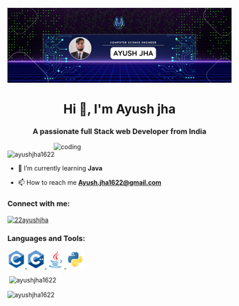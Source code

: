 ![logo](https://github.com/Ayushjha1622/Ayushjha1622/blob/main/AYUSH%20JHA.png)
<h1 align="center">Hi 👋, I'm Ayush jha</h1>
<h3 align="center">A passionate full Stack web Developer from India</h3>
<img align = "right"alt="coding" width="400" src="https://camo.githubusercontent.com/19db51af5f90f1b152bc0b9078f5fe97053955be5074f03f17019c70345bdcdb/68747470733a2f2f6d69726f2e6d656469756d2e636f6d2f6d61782f313336302f302a37513379765349765f7430696f4a2d5a2e676966">

<p align="left"> <img src="https://komarev.com/ghpvc/?username=ayushjha1622&label=Profile%20views&color=0e75b6&style=flat" alt="ayushjha1622" /> </p>

- 🌱 I’m currently learning **Java**

- 📫 How to reach me **Ayush.jha1622@gmail.com**

<h3 align="left">Connect with me:</h3>
<p align="left">
<a href="https://linkedin.com/in/22ayushjha" target="blank"><img align="center" src="https://raw.githubusercontent.com/rahuldkjain/github-profile-readme-generator/master/src/images/icons/Social/linked-in-alt.svg" alt="22ayushjha" height="30" width="40" /></a>
</p>

<h3 align="left">Languages and Tools:</h3>
<p align="left"> <a href="https://www.cprogramming.com/" target="_blank" rel="noreferrer"> <img src="https://raw.githubusercontent.com/devicons/devicon/master/icons/c/c-original.svg" alt="c" width="40" height="40"/> </a> <a href="https://www.w3schools.com/cpp/" target="_blank" rel="noreferrer"> <img src="https://raw.githubusercontent.com/devicons/devicon/master/icons/cplusplus/cplusplus-original.svg" alt="cplusplus" width="40" height="40"/> </a> <a href="https://www.java.com" target="_blank" rel="noreferrer"> <img src="https://raw.githubusercontent.com/devicons/devicon/master/icons/java/java-original.svg" alt="java" width="40" height="40"/> </a> <a href="https://www.python.org" target="_blank" rel="noreferrer"> <img src="https://raw.githubusercontent.com/devicons/devicon/master/icons/python/python-original.svg" alt="python" width="40" height="40"/> </a> </p>

<p>&nbsp;<img align="center" src="https://github-readme-stats.vercel.app/api?username=ayushjha1622&show_icons=true&locale=en" alt="ayushjha1622" /></p>

<p><img align="center" src="https://github-readme-streak-stats.herokuapp.com/?user=ayushjha1622&" alt="ayushjha1622" /></p>
